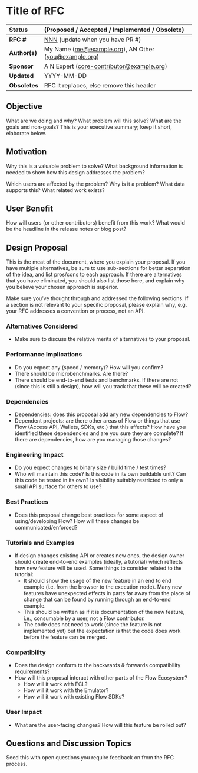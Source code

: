 # Title of RFC

| Status        | (Proposed / Accepted / Implemented / Obsolete)       |
:-------------- |:---------------------------------------------------- |
| **RFC #**     | [NNN](https://github.com/onflow/flow/pull/NNN) (update when you have PR #)|
| **Author(s)** | My Name (me@example.org), AN Other (you@example.org) |
| **Sponsor**   | A N Expert (core-contributor@example.org)            |
| **Updated**   | YYYY-MM-DD                                           |
| **Obsoletes** | RFC it replaces, else remove this header             |

## Objective

What are we doing and why? What problem will this solve? What are the goals and
non-goals? This is your executive summary; keep it short, elaborate below.

## Motivation

Why this is a valuable problem to solve? What background information is needed
to show how this design addresses the problem?

Which users are affected by the problem? Why is it a problem? What data supports
this? What related work exists?

## User Benefit

How will users (or other contributors) benefit from this work? What would be the
headline in the release notes or blog post?

## Design Proposal

This is the meat of the document, where you explain your proposal. If you have
multiple alternatives, be sure to use sub-sections for better separation of the
idea, and list pros/cons to each approach. If there are alternatives that you
have eliminated, you should also list those here, and explain why you believe
your chosen approach is superior.

Make sure you’ve thought through and addressed the following sections. If a 
section is not relevant to your specific proposal, please explain why, e.g. 
your RFC addresses a convention or process, not an API.

### Alternatives Considered
* Make sure to discuss the relative merits of alternatives to your proposal.

### Performance Implications
* Do you expect any (speed / memory)? How will you confirm?
* There should be microbenchmarks. Are there?
* There should be end-to-end tests and benchmarks. If there are not (since this is still a design), how will you track that these will be created?

### Dependencies
* Dependencies: does this proposal add any new dependencies to Flow?
* Dependent projects: are there other areas of Flow or things that use Flow (Access API, Wallets, SDKs, etc.) that this affects? How have you identified these dependencies and are you sure they are complete? If there are dependencies, how are you managing those changes?

### Engineering Impact
* Do you expect changes to binary size / build time / test times?
* Who will maintain this code? Is this code in its own buildable unit? Can this code be tested in its own? Is visibility suitably restricted to only a small API surface for others to use?

### Best Practices
* Does this proposal change best practices for some aspect of using/developing Flow? How will these changes be communicated/enforced?

### Tutorials and Examples
* If design changes existing API or creates new ones, the design owner should create end-to-end examples (ideally, a tutorial) which reflects how new feature will be used. Some things to consider related to the tutorial:
    - It should show the usage of the new feature in an end to end example (i.e. from the browser to the execution node). Many new features have unexpected effects in parts far away from the place of change that can be found by running through an end-to-end example.
    - This should be written as if it is documentation of the new feature, i.e., consumable by a user, not a Flow contributor. 
    - The code does not need to work (since the feature is not implemented yet) but the expectation is that the code does work before the feature can be merged. 

### Compatibility
* Does the design conform to the backwards & forwards compatibility [requirements](../docs/compatibility)?
* How will this proposal interact with other parts of the Flow Ecosystem?
    - How will it work with FCL?
    - How will it work with the Emulator?
    - How will it work with existing Flow SDKs?

### User Impact
* What are the user-facing changes? How will this feature be rolled out?

## Questions and Discussion Topics

Seed this with open questions you require feedback on from the RFC process.
